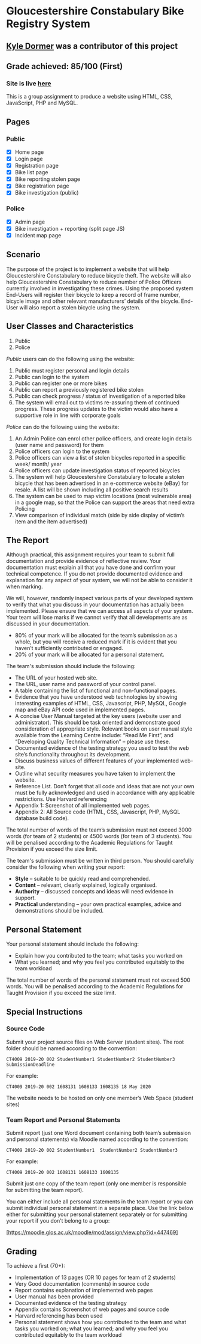 # Gloucestershire Constabulary Bike Registry System
## [Kyle Dormer](https://github.com/kyle-dormer) was a contributor of this project

## Grade achieved: 85/100 (First)

### Site is live [here](https://1802423-ct4009.uogs.co.uk/)

This is a group assignment to produce a website using HTML, CSS, JavaScript, PHP and MySQL.

## Pages

### Public

- [X] Home page
- [X] Login page
- [X] Registration page
- [X] Bike list page
- [X] Bike reporting stolen page
- [X] Bike registration page
- [X] Bike investigation (public)

### Police

- [X] Admin page
- [X] Bike investigation + reporting (split page JS)
- [X] Incident map page

## Scenario

The purpose of the project is to implement a website that will help Gloucestershire Constabulary to reduce bicycle theft. The website will also help Gloucestershire Constabulary to reduce number of Police Officers currently involved in investigating these crimes. Using the proposed system End-Users will register their bicycle to keep a record of frame number, bicycle image and other relevant manufacturers’ details of the bicycle. End-User will also report a stolen bicycle using the system.

## User Classes and Characteristics

1. Public
2. Police

_Public_ users can do the following using the website:

1. Public must register personal and login details
2. Public can login to the system
3. Public can register one or more bikes
4. Public can report a previously registered bike stolen
5. Public can check progress / status of investigation of a reported bike
6. The system will email out to victims re-assuring them of continued progress. These progress updates to the victim would also have a supportive role in line with corporate goals

_Police_ can do the following using the website:

1. An Admin Police can enrol other police officers, and create login details (user name and password) for them
2. Police officers can login to the system
3. Police officers can view a list of stolen bicycles reported in a specific week/ month/ year
4. Police officers can update investigation status of reported bicycles
5. The system will help Gloucestershire Constabulary to locate a stolen bicycle that has been advertised in an e-commerce website (eBay) for resale. A list will be shown including all positive search results
6. The system can be used to map victim locations (most vulnerable area) in a google map, so that the Police can support the areas that need extra Policing
7. View comparison of individual match (side by side display of victim’s item and the item advertised)

## The Report

Although practical, this assignment requires your team to submit full documentation and provide evidence of reflective review. Your documentation must explain all that you have done and confirm your technical competence. If you do not provide documented evidence and explanation for any aspect of your system, we will not be able to consider it when marking.

We will, however, randomly inspect various parts of your developed system to verify that what you discuss in your documentation has actually been implemented. Please ensure that we can access all aspects of your system. Your team will lose marks if we cannot verify that all developments are as discussed in your documentation.

- 80% of your mark will be allocated for the team’s submission as a whole, but you will receive a reduced mark if it is evident that you haven’t sufficiently contributed or engaged.
- 20% of your mark will be allocated for a personal statement.

The team's submission should include the following:

- The URL of your hosted web site.
- The URL, user name and password of your control panel.
- A table containing the list of functional and non-functional pages.
- Evidence that you have understood web technologies by showing interesting examples of HTML, CSS, Javascript, PHP, MySQL, Google map and eBay API code used in implemented pages.
- A concise User Manual targeted at the key users (website user and administrator). This should be task oriented and demonstrate good consideration of appropriate style. Relevant books on user manual style available from the Learning Centre include: “Read Me First”, and “Developing Quality Technical Information” – please use these.
- Documented evidence of the testing strategy you used to test the web site’s functionality throughout its development.
- Discuss business values of different features of your implemented web-site.
- Outline what security measures you have taken to implement the website.
- Reference List. Don’t forget that all code and ideas that are not your own must be fully acknowledged and used in accordance with any applicable restrictions. Use Harvard referencing
- Appendix 1: Screenshot of all implemented web pages.
- Appendix 2: All Source code (HTML, CSS, Javascript, PHP, MySQL database build code).

The total number of words of the team’s submission must not exceed 3000 words (for team of 2 students) or 4500 words (for team of 3 students). You will be penalised according to the Academic Regulations for Taught Provision if you exceed the size limit.

The team's submission must be written in third person.
You should carefully consider the following when writing your report:

- **Style** – suitable to be quickly read and comprehended.
- **Content** – relevant, clearly explained, logically organised.
- **Authority** – discussed concepts and ideas will need evidence in support.
- **Practical** understanding – your own practical examples, advice and demonstrations should be included.

## Personal Statement

Your personal statement should include the following:

- Explain how you contributed to the team; what tasks you worked on
- What you learned; and why you feel you contributed equitably to the team workload

The total number of words of the personal statement must not exceed 500 words. You will be penalised according to the Academic Regulations for Taught Provision if you exceed the size limit.

## Special Instructions

### Source Code

Submit your project source files on Web Server (student sites). The root folder should be named according to the convention:

```
CT4009 2019-20 002 StudentNumber1 StudentNumber2 StudentNumber3 SubmissionDeadline
```

For example:

```
CT4009 2019-20 002 1608131 1608133 1608135 18 May 2020
```

The website needs to be hosted on only one member’s Web Space (student sites)

### Team Report and Personal Statements

Submit report (just one Word document containing both team’s submission and personal statements) via Moodle named according to the convention:

```
CT4009 2019-20 002 StudentNumber1  StudentNumber2 StudentNumber3
```

For example:

```
CT4009 2019-20 002 1608131 1608133 1608135
```

Submit just one copy of the team report (only one member is responsible for submitting the team report).

You can either include all personal statements in the team report or you can submit individual personal statement in a separate place. Use the link below either for submitting your personal statement separately or for submitting your report if you don’t belong to a group:

[https://moodle.glos.ac.uk/moodle/mod/assign/view.php?id=447469]

## Grading

To achieve a first (70+):

- Implementation of 13 pages (OR 10 pages for team of 2 students)
- Very Good documentation (comments) in source code
- Report contains explanation of implemented web pages
- User manual has been provided
- Documented evidence of the testing strategy
- Appendix contains Screenshot of web pages and source code
- Harvard referencing has been used
- Personal statement shows how you contributed to the team and what tasks you worked on; what you learned; and why you feel you contributed equitably to the team workload
